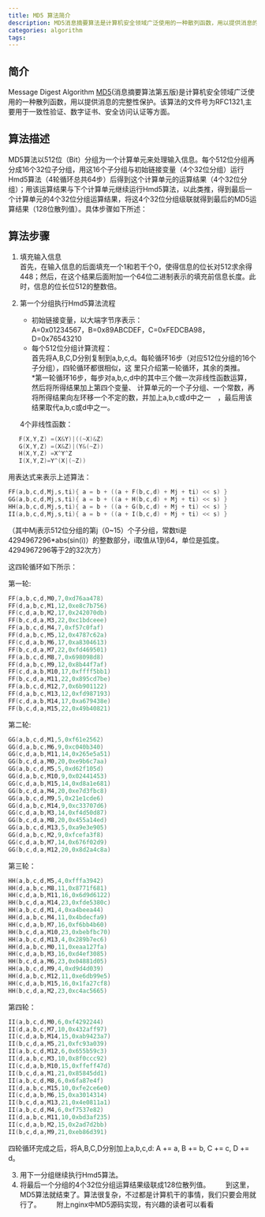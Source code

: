 ```yaml
---
title: MD5 算法简介
description: MD5消息摘要算法是计算机安全领域广泛使用的一种散列函数，用以提供消息的完整性保护
categories: algorithm
tags:
---
```


## 简介

Message Digest Algorithm [MD5](https://baike.baidu.com/item/MD5?fr=aladdin)(消息摘要算法第五版)是计算机安全领域广泛使用的一种散列函数，用以提供消息的完整性保护。该算法的文件号为RFC1321,主要用于一致性验证、数字证书、安全访问认证等方面。 

## 算法描述

MD5算法以512位（Bit）分组为一个计算单元来处理输入信息。每个512位分组再分成16个32位子分组，用这16个子分组与初始链接变量（4个32位分组）运行Hmd5算法（4轮循环总共64步）后得到这个计算单元的运算结果（4个32位分组）；用该运算结果与下个计算单元继续运行Hmd5算法，以此类推，得到最后一个计算单元的4个32位分组运算结果，将这4个32位分组级联就得到最后的MD5运算结果（128位散列值）。具体步骤如下所述：  

## 算法步骤

1. 填充输入信息  
首先，在输入信息的后面填充一个1和若干个0，使得信息的位长对512求余得448；然后，在这个结果后面附加一个64位二进制表示的填充前信息长度。此时，信息的位长位512的整数倍。
2. 第一个分组执行Hmd5算法流程  
	* 初始链接变量，以大端字节序表示：  
	A=0x01234567，B=0x89ABCDEF，C=0xFEDCBA98，D=0x76543210
	* 每个512位分组计算流程：  
     首先将A,B,C,D分别复制到a,b,c,d。每轮循环16步（对应512位分组的16个子分组），四轮循环都很相似，这 里只介绍第一轮循环，其余的类推。  
    *第一轮循环16步，每步对a,b,c,d中的其中三个做一次非线性函数运算，然后将所得结果加上第四个变量、  计算单元的一个子分组、一个常数，再将所得结果向左环移一个不定的数，并加上a,b,c或d中之一　，最后用该结果取代a,b,c或d中之一。　

   4个非线性函数：

```c
   F(X,Y,Z) =(X&Y)|((~X)&Z)
   G(X,Y,Z) =(X&Z)|(Y&(~Z))
   H(X,Y,Z) =X^Y^Z
   I(X,Y,Z)=Y^(X|(~Z))
```
用表达式来表示上述算法：

```c
FF(a,b,c,d,Mj,s,ti){ a = b + ((a + F(b,c,d) + Mj + ti) << s) }
GG(a,b,c,d,Mj,s,ti){ a = b + ((a + H(b,c,d) + Mj + ti) << s) }
HH(a,b,c,d,Mj,s,ti){ a = b + ((a + G(b,c,d) + Mj + ti) << s) }
II(a,b,c,d,Mj,s,ti){ a = b + ((a + I(b,c,d) + Mj + ti) << s) }
```
（其中Mj表示512位分组的第j（0~15）个子分组，常数ti是4294967296*abs(sin(i)）的整数部分，i取值从1到64，单位是弧度。4294967296等于2的32次方）

这四轮循环如下所示：

第一轮:

```c
FF(a,b,c,d,M0,7,0xd76aa478)
FF(d,a,b,c,M1,12,0xe8c7b756)
FF(c,d,a,b,M2,17,0x242070db)
FF(b,c,d,a,M3,22,0xc1bdceee)
FF(a,b,c,d,M4,7,0xf57c0faf)
FF(d,a,b,c,M5,12,0x4787c62a)
FF(c,d,a,b,M6,17,0xa8304613)
FF(b,c,d,a,M7,22,0xfd469501)
FF(a,b,c,d,M8,7,0x698098d8)
FF(d,a,b,c,M9,12,0x8b44f7af)
FF(c,d,a,b,M10,17,0xffff5bb1)
FF(b,c,d,a,M11,22,0x895cd7be)
FF(a,b,c,d,M12,7,0x6b901122)
FF(d,a,b,c,M13,12,0xfd987193)
FF(c,d,a,b,M14,17,0xa679438e)
FF(b,c,d,a,M15,22,0x49b40821)
```

第二轮:

```c
GG(a,b,c,d,M1,5,0xf61e2562)
GG(d,a,b,c,M6,9,0xc040b340)
GG(c,d,a,b,M11,14,0x265e5a51)
GG(b,c,d,a,M0,20,0xe9b6c7aa)
GG(a,b,c,d,M5,5,0xd62f105d)
GG(d,a,b,c,M10,9,0x02441453)
GG(c,d,a,b,M15,14,0xd8a1e681)
GG(b,c,d,a,M4,20,0xe7d3fbc8)
GG(a,b,c,d,M9,5,0x21e1cde6)
GG(d,a,b,c,M14,9,0xc33707d6)
GG(c,d,a,b,M3,14,0xf4d50d87)
GG(b,c,d,a,M8,20,0x455a14ed)
GG(a,b,c,d,M13,5,0xa9e3e905)
GG(d,a,b,c,M2,9,0xfcefa3f8)
GG(c,d,a,b,M7,14,0x676f02d9)
GG(b,c,d,a,M12,20,0x8d2a4c8a)
```

第三轮：

```c
HH(a,b,c,d,M5,4,0xfffa3942)
HH(d,a,b,c,M8,11,0x8771f681)
HH(c,d,a,b,M11,16,0x6d9d6122)
HH(b,c,d,a,M14,23,0xfde5380c)
HH(a,b,c,d,M1,4,0xa4beea44)
HH(d,a,b,c,M4,11,0x4bdecfa9)
HH(c,d,a,b,M7,16,0xf6bb4b60)
HH(b,c,d,a,M10,23,0xbebfbc70)
HH(a,b,c,d,M13,4,0x289b7ec6)
HH(d,a,b,c,M0,11,0xeaa127fa)
HH(c,d,a,b,M3,16,0xd4ef3085)
HH(b,c,d,a,M6,23,0x04881d05)
HH(a,b,c,d,M9,4,0xd9d4d039)
HH(d,a,b,c,M12,11,0xe6db99e5)
HH(c,d,a,b,M15,16,0x1fa27cf8)
HH(b,c,d,a,M2,23,0xc4ac5665)
```

第四轮：

```c
II(a,b,c,d,M0,6,0xf4292244)
II(d,a,b,c,M7,10,0x432aff97)
II(c,d,a,b,M14,15,0xab9423a7)
II(b,c,d,a,M5,21,0xfc93a039)
II(a,b,c,d,M12,6,0x655b59c3)
II(d,a,b,c,M3,10,0x8f0ccc92)
II(c,d,a,b,M10,15,0xffeff47d)
II(b,c,d,a,M1,21,0x85845dd1)
II(a,b,c,d,M8,6,0x6fa87e4f)
II(d,a,b,c,M15,10,0xfe2ce6e0)
II(c,d,a,b,M6,15,0xa3014314)
II(b,c,d,a,M13,21,0x4e0811a1)
II(a,b,c,d,M4,6,0xf7537e82)
II(d,a,b,c,M11,10,0xbd3af235)
II(c,d,a,b,M2,15,0x2ad7d2bb)
II(b,c,d,a,M9,21,0xeb86d391)
```

四轮循环完成之后，将A,B,C,D分别加上a,b,c,d: A += a, B += b, C += c, D += d。

3. 用下一分组继续执行Hmd5算法。
4. 将最后一个分组的4个32位分组运算结果级联成128位散列值。
　　到这里，MD5算法就结束了。算法很复杂，不过都是计算机干的事情，我们只要会用就行了。
　　附上nginx中MD5源码实现，有兴趣的读者可以看看